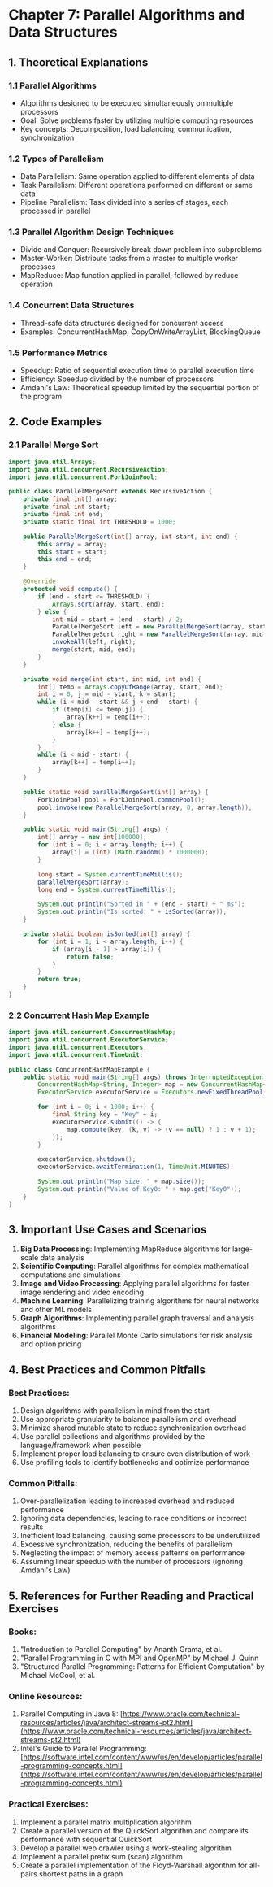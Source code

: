 # Chapter 7: Parallel Algorithms and Data Structures

## 1. Theoretical Explanations

### 1.1 Parallel Algorithms
- Algorithms designed to be executed simultaneously on multiple processors
- Goal: Solve problems faster by utilizing multiple computing resources
- Key concepts: Decomposition, load balancing, communication, synchronization

### 1.2 Types of Parallelism
- Data Parallelism: Same operation applied to different elements of data
- Task Parallelism: Different operations performed on different or same data
- Pipeline Parallelism: Task divided into a series of stages, each processed in parallel

### 1.3 Parallel Algorithm Design Techniques
- Divide and Conquer: Recursively break down problem into subproblems
- Master-Worker: Distribute tasks from a master to multiple worker processes
- MapReduce: Map function applied in parallel, followed by reduce operation

### 1.4 Concurrent Data Structures
- Thread-safe data structures designed for concurrent access
- Examples: ConcurrentHashMap, CopyOnWriteArrayList, BlockingQueue

### 1.5 Performance Metrics
- Speedup: Ratio of sequential execution time to parallel execution time
- Efficiency: Speedup divided by the number of processors
- Amdahl's Law: Theoretical speedup limited by the sequential portion of the program

## 2. Code Examples

### 2.1 Parallel Merge Sort

```java
import java.util.Arrays;
import java.util.concurrent.RecursiveAction;
import java.util.concurrent.ForkJoinPool;

public class ParallelMergeSort extends RecursiveAction {
    private final int[] array;
    private final int start;
    private final int end;
    private static final int THRESHOLD = 1000;

    public ParallelMergeSort(int[] array, int start, int end) {
        this.array = array;
        this.start = start;
        this.end = end;
    }

    @Override
    protected void compute() {
        if (end - start <= THRESHOLD) {
            Arrays.sort(array, start, end);
        } else {
            int mid = start + (end - start) / 2;
            ParallelMergeSort left = new ParallelMergeSort(array, start, mid);
            ParallelMergeSort right = new ParallelMergeSort(array, mid, end);
            invokeAll(left, right);
            merge(start, mid, end);
        }
    }

    private void merge(int start, int mid, int end) {
        int[] temp = Arrays.copyOfRange(array, start, end);
        int i = 0, j = mid - start, k = start;
        while (i < mid - start && j < end - start) {
            if (temp[i] <= temp[j]) {
                array[k++] = temp[i++];
            } else {
                array[k++] = temp[j++];
            }
        }
        while (i < mid - start) {
            array[k++] = temp[i++];
        }
    }

    public static void parallelMergeSort(int[] array) {
        ForkJoinPool pool = ForkJoinPool.commonPool();
        pool.invoke(new ParallelMergeSort(array, 0, array.length));
    }

    public static void main(String[] args) {
        int[] array = new int[100000];
        for (int i = 0; i < array.length; i++) {
            array[i] = (int) (Math.random() * 1000000);
        }

        long start = System.currentTimeMillis();
        parallelMergeSort(array);
        long end = System.currentTimeMillis();

        System.out.println("Sorted in " + (end - start) + " ms");
        System.out.println("Is sorted: " + isSorted(array));
    }

    private static boolean isSorted(int[] array) {
        for (int i = 1; i < array.length; i++) {
            if (array[i - 1] > array[i]) {
                return false;
            }
        }
        return true;
    }
}
```

### 2.2 Concurrent Hash Map Example

```java
import java.util.concurrent.ConcurrentHashMap;
import java.util.concurrent.ExecutorService;
import java.util.concurrent.Executors;
import java.util.concurrent.TimeUnit;

public class ConcurrentHashMapExample {
    public static void main(String[] args) throws InterruptedException {
        ConcurrentHashMap<String, Integer> map = new ConcurrentHashMap<>();
        ExecutorService executorService = Executors.newFixedThreadPool(5);

        for (int i = 0; i < 1000; i++) {
            final String key = "Key" + i;
            executorService.submit(() -> {
                map.compute(key, (k, v) -> (v == null) ? 1 : v + 1);
            });
        }

        executorService.shutdown();
        executorService.awaitTermination(1, TimeUnit.MINUTES);

        System.out.println("Map size: " + map.size());
        System.out.println("Value of Key0: " + map.get("Key0"));
    }
}
```

## 3. Important Use Cases and Scenarios

1. **Big Data Processing**: Implementing MapReduce algorithms for large-scale data analysis
2. **Scientific Computing**: Parallel algorithms for complex mathematical computations and simulations
3. **Image and Video Processing**: Applying parallel algorithms for faster image rendering and video encoding
4. **Machine Learning**: Parallelizing training algorithms for neural networks and other ML models
5. **Graph Algorithms**: Implementing parallel graph traversal and analysis algorithms
6. **Financial Modeling**: Parallel Monte Carlo simulations for risk analysis and option pricing

## 4. Best Practices and Common Pitfalls

### Best Practices:
1. Design algorithms with parallelism in mind from the start
2. Use appropriate granularity to balance parallelism and overhead
3. Minimize shared mutable state to reduce synchronization overhead
4. Use parallel collections and algorithms provided by the language/framework when possible
5. Implement proper load balancing to ensure even distribution of work
6. Use profiling tools to identify bottlenecks and optimize performance

### Common Pitfalls:
1. Over-parallelization leading to increased overhead and reduced performance
2. Ignoring data dependencies, leading to race conditions or incorrect results
3. Inefficient load balancing, causing some processors to be underutilized
4. Excessive synchronization, reducing the benefits of parallelism
5. Neglecting the impact of memory access patterns on performance
6. Assuming linear speedup with the number of processors (ignoring Amdahl's Law)

## 5. References for Further Reading and Practical Exercises

### Books:
1. "Introduction to Parallel Computing" by Ananth Grama, et al.
2. "Parallel Programming in C with MPI and OpenMP" by Michael J. Quinn
3. "Structured Parallel Programming: Patterns for Efficient Computation" by Michael McCool, et al.

### Online Resources:
1. Parallel Computing in Java 8: [https://www.oracle.com/technical-resources/articles/java/architect-streams-pt2.html](https://www.oracle.com/technical-resources/articles/java/architect-streams-pt2.html)
2. Intel's Guide to Parallel Programming: [https://software.intel.com/content/www/us/en/develop/articles/parallel-programming-concepts.html](https://software.intel.com/content/www/us/en/develop/articles/parallel-programming-concepts.html)

### Practical Exercises:
1. Implement a parallel matrix multiplication algorithm
2. Create a parallel version of the QuickSort algorithm and compare its performance with sequential QuickSort
3. Develop a parallel web crawler using a work-stealing algorithm
4. Implement a parallel prefix sum (scan) algorithm
5. Create a parallel implementation of the Floyd-Warshall algorithm for all-pairs shortest paths in a graph
